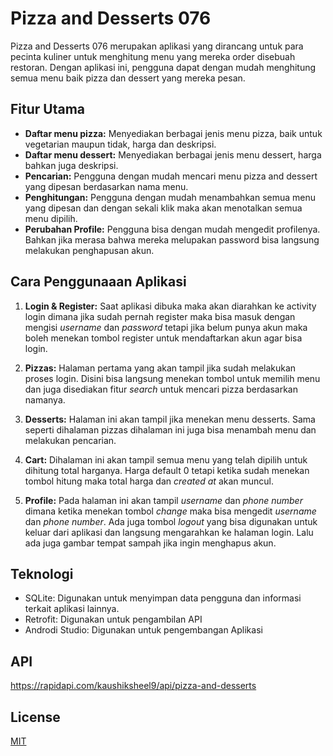 # Pizza and Desserts 076

Pizza and Desserts 076 merupakan aplikasi yang dirancang untuk para pecinta kuliner untuk menghitung menu yang mereka order disebuah restoran. Dengan aplikasi ini, pengguna dapat dengan mudah menghitung semua menu baik pizza dan dessert yang mereka pesan.

## Fitur Utama

* **Daftar menu pizza:** Menyediakan berbagai jenis menu pizza, baik untuk vegetarian maupun tidak, harga dan deskripsi.
* **Daftar menu dessert:** Menyediakan berbagai jenis menu dessert, harga bahkan juga deskripsi.
* **Pencarian:** Pengguna dengan mudah mencari menu pizza and dessert yang dipesan berdasarkan nama menu.
* **Penghitungan:** Pengguna dengan mudah menambahkan semua menu yang dipesan dan dengan sekali klik maka akan menotalkan semua menu dipilih.
* **Perubahan Profile:** Pengguna bisa dengan mudah mengedit profilenya. Bahkan jika merasa bahwa mereka melupakan password bisa langsung melakukan penghapusan akun.

## Cara Penggunaaan Aplikasi

1. **Login & Register:** Saat aplikasi dibuka maka akan diarahkan ke activity login dimana jika sudah pernah register maka bisa masuk dengan mengisi _username_ dan _password_ tetapi jika belum punya akun maka boleh menekan tombol register untuk mendaftarkan akun agar bisa login.

2. **Pizzas:** Halaman pertama yang akan tampil jika sudah melakukan proses login. Disini bisa langsung menekan tombol untuk memilih menu dan juga disediakan fitur _search_ untuk mencari pizza berdasarkan namanya.

3. **Desserts:** Halaman ini akan tampil jika menekan menu desserts. Sama seperti dihalaman pizzas dihalaman ini juga bisa menambah menu dan melakukan pencarian.

4. **Cart:** Dihalaman ini akan tampil semua menu yang telah dipilih untuk dihitung total harganya. Harga default 0 tetapi ketika sudah menekan tombol hitung maka total harga dan _created at_ akan muncul.

5. **Profile:** Pada halaman ini akan tampil _username_ dan _phone number_ dimana ketika menekan tombol _change_ maka bisa mengedit _username_ dan _phone number_. Ada juga tombol _logout_ yang bisa digunakan untuk keluar dari aplikasi dan langsung mengarahkan ke halaman login. Lalu ada juga gambar tempat sampah jika ingin menghapus akun.
## Teknologi

* SQLite: Digunakan untuk menyimpan data pengguna dan informasi terkait aplikasi lainnya.
* Retrofit: Digunakan untuk pengambilan API
* Androdi Studio: Digunakan untuk pengembangan Aplikasi


## API
https://rapidapi.com/kaushiksheel9/api/pizza-and-desserts 

## License

[MIT](https://choosealicense.com/licenses/mit/)
